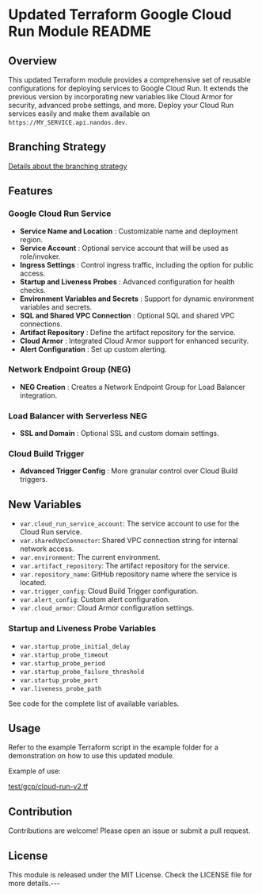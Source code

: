 # Updated Terraform Google Cloud Run Module README

## Overview

This updated Terraform module provides a comprehensive set of reusable configurations for deploying services to Google Cloud Run. It extends the previous version by incorporating new variables like Cloud Armor for security, advanced probe settings, and more. Deploy your Cloud Run services easily and make them available on `https://MY_SERVICE.api.nandos.dev`.

## Branching Strategy

[Details about the branching strategy](https://chat.openai.com/cloud-cloudbuild-trigger/README.md)

## Features

### Google Cloud Run Service

- **Service Name and Location** : Customizable name and deployment region.
- **Service Account** : Optional service account that will be used as role/invoker.
- **Ingress Settings** : Control ingress traffic, including the option for public access.
- **Startup and Liveness Probes** : Advanced configuration for health checks.
- **Environment Variables and Secrets** : Support for dynamic environment variables and secrets.
- **SQL and Shared VPC Connection** : Optional SQL and shared VPC connections.
- **Artifact Repository** : Define the artifact repository for the service.
- **Cloud Armor** : Integrated Cloud Armor support for enhanced security.
- **Alert Configuration** : Set up custom alerting.

### Network Endpoint Group (NEG)

- **NEG Creation** : Creates a Network Endpoint Group for Load Balancer integration.

### Load Balancer with Serverless NEG

- **SSL and Domain** : Optional SSL and custom domain settings.

### Cloud Build Trigger

- **Advanced Trigger Config** : More granular control over Cloud Build triggers.

## New Variables

- `var.cloud_run_service_account`: The service account to use for the Cloud Run service.
- `var.sharedVpcConnector`: Shared VPC connection string for internal network access.
- `var.environment`: The current environment.
- `var.artifact_repository`: The artifact repository for the service.
- `var.repository_name`: GitHub repository name where the service is located.
- `var.trigger_config`: Cloud Build Trigger configuration.
- `var.alert_config`: Custom alert configuration.
- `var.cloud_armor`: Cloud Armor configuration settings.

### Startup and Liveness Probe Variables

- `var.startup_probe_initial_delay`
- `var.startup_probe_timeout`
- `var.startup_probe_period`
- `var.startup_probe_failure_threshold`
- `var.startup_probe_port`
- `var.liveness_probe_path`

See code for the complete list of available variables.

## Usage

Refer to the example Terraform script in the example folder for a demonstration on how to use this updated module.

Example of use:

[test/gcp/cloud-run-v2.tf](https://chat.openai.com/test/gcp/cloud-run-v2.tf)

## Contribution

Contributions are welcome! Please open an issue or submit a pull request.

## License

This module is released under the MIT License. Check the LICENSE file for more details.---
